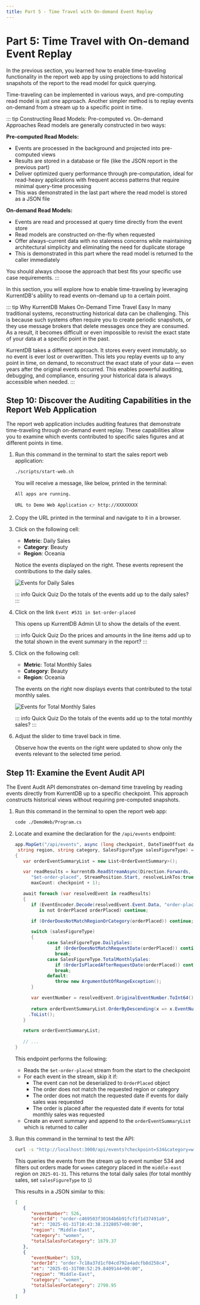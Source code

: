 ```yaml
---
title: Part 5 - Time Travel with On-demand Event Replay 
---
```


# Part 5: Time Travel with On-demand Event Replay

In the previous section, you learned how to enable time-traveling functionality in the report web app by using projections to add historical snapshots of the report to the read model for quick querying.

Time-traveling can be implemented in various ways, and pre-computing read model is just one approach. Another simpler method is to replay events on-demand from a stream up to a specific point in time.

::: tip Constructing Read Models: Pre-computed vs. On-demand Approaches
Read models are generally constructed in two ways:

**Pre-computed Read Models:**
- Events are processed in the background and projected into pre-computed views
- Results are stored in a database or file (like the JSON report in the previous part)
- Deliver optimized query performance through pre-computation, ideal for read-heavy applications with frequent access patterns that require minimal query-time processing
- This was demonstrated in the last part where the read model is stored as a JSON file

**On-demand Read Models:**
- Events are read and processed at query time directly from the event store
- Read models are constructed on-the-fly when requested
- Offer always-current data with no staleness concerns while maintaining architectural simplicity and eliminating the need for duplicate storage
- This is demonstrated in this part where the read model is returned to the caller immediately

You should always choose the approach that best fits your specific use case requirements.
:::

In this section, you will explore how to enable time-traveling by leveraging KurrentDB's ability to read events on-demand up to a certain point.

::: tip Why KurrentDB Makes On-Demand Time Travel Easy
In many traditional systems, reconstructing historical data can be challenging. This is because such systems often require you to create periodic snapshots, or they use message brokers that delete messages once they are consumed. As a result, it becomes difficult or even impossible to revisit the exact state of your data at a specific point in the past.

KurrentDB takes a different approach. It stores every event immutably, so no event is ever lost or overwritten. This lets you replay events up to any point in time, on demand, to reconstruct the exact state of your data — even years after the original events occurred. This enables powerful auditing, debugging, and compliance, ensuring your historical data is always accessible when needed.
:::

## Step 10: Discover the Auditing Capabilities in the Report Web Application

The report web application includes auditing features that demonstrate time-traveling through on-demand event replay. These capabilities allow you to examine which events contributed to specific sales figures and at different points in time.

1. Run this command in the terminal to start the sales report web application:
   
   ```sh
   ./scripts/start-web.sh
   ```

   You will receive a message, like below, printed in the terminal:

   ```
   All apps are running.

   URL to Demo Web Application 👉 http://XXXXXXXX
   ```

2. Copy the URL printed in the terminal and navigate to it in a browser.

3. Click on the following cell:

   - **Metric**: Daily Sales
   - **Category**: Beauty
   - **Region**: Oceania
  
   Notice the events displayed on the right. These events represent the contributions to the daily sales.

   ![Events for Daily Sales](./images/events-for-daily-sales.png)

   ::: info Quick Quiz
   Do the totals of the events add up to the daily sales?
   :::

4. Click on the link `Event #531 in $et-order-placed`

   This opens up KurrentDB Admin UI to show the details of the event.

   ::: info Quick Quiz
   Do the prices and amounts in the line items add up to the total shown in the event summary in the report?
   :::

5. Click on the following cell:

   - **Metric**: Total Monthly Sales
   - **Category**: Beauty
   - **Region**: Oceania

   The events on the right now displays events that contributed to the total monthly sales.

   ![Events for Total Monthly Sales](./images/events-for-total-monthly-sales.png)

   ::: info Quick Quiz
   Do the totals of the events add up to the total monthly sales?
   :::

6. Adjust the slider to time travel back in time.

   Observe how the events on the right were updated to show only the events relevant to the selected time period.

## Step 11: Examine the Event Audit API

The Event Audit API demonstrates on-demand time traveling by reading events directly from KurrentDB up to a specific checkpoint. This approach constructs historical views without requiring pre-computed snapshots.

1. Run this command in the terminal to open the report web app:

   ```sh
   code ./DemoWeb/Program.cs
   ```

2. Locate and examine the declaration for the `/api/events` endpoint:

   ```cs
   app.MapGet("/api/events", async (long checkpoint, DateTimeOffset date, 
    string region, string category, SalesFigureType salesFigureType) =>
   {
      var orderEventSummaryList = new List<OrderEventSummary>();              // Create a list to hold filtered order events

      var readResults = kurrentdb.ReadStreamAsync(Direction.Forwards,         // Read the stream in the forward direction
         "$et-order-placed", StreamPosition.Start, resolveLinkTos:true,       // from the start of the $et-order-placed stream
         maxCount: checkpoint + 1);                                           // up to the checkpoint + 1 (note: checkpoint is zero-based)

      await foreach (var resolvedEvent in readResults)                        // For each event in the stream
      {         
         if (EventEncoder.Decode(resolvedEvent.Event.Data, "order-placed")    // Try to deserialize the event to an OrderPlaced event
            is not OrderPlaced orderPlaced) continue;                         // Skip this message if it is not an OrderPlaced event

         if (OrderDoesNotMatchRegionOrCategory(orderPlaced)) continue;        // Skip if the order does not match the requested region or category

         switch (salesFigureType)
         {
               case SalesFigureType.DailySales:                               // If the sales figure type is daily sales
                  if (OrderDoesNotMatchRequestDate(orderPlaced)) continue;    // Skip if the order was not placed on the report date
                  break;
               case SalesFigureType.TotalMonthlySales:                        // If the sales figure type is total monthly sales
                  if (OrderIsPlacedAfterRequestDate(orderPlaced)) continue;   // Skip if the order was placed after the report date
                  break;
               default:
                  throw new ArgumentOutOfRangeException();                    // If the sales figure type is not recognized, throw an exception
         }

         var eventNumber = resolvedEvent.OriginalEventNumber.ToInt64();       // Get its event number from the stream
         
         return orderEventSummaryList.OrderByDescending(x => x.EventNumber)   // Order the list by event number in descending order
        .ToList();                                                            // and convert it to a list
      }

      return orderEventSummaryList;
      
      // ...
   }
   ```

   This endpoint performs the following:
   - Reads the `$et-order-placed` stream from the start to the checkpoint
   - For each event in the stream, skip it if:
     - The event can not be deserialized to `OrderPlaced` object
     - The order does not match the requested region or category
     - The order does not match the requested date if events for daily sales was requested
     - The order is placed after the requested date if events for total monthly sales was requested
   - Create an event summary and append to the `orderEventSummaryList` which is returned to caller

3. Run this command in the terminal to test the API:

      ```sh
      curl -s "http://localhost:3000/api/events?checkpoint=534&category=women&region=middle-east&date=2025-01-31&salesFigureType=0" | jq
      ```

   This queries the events from the stream up to event number 534 and filters out orders made for `women` category placed in the `middle-east` region on `2025-01-31`. This returns the total daily sales (for total monthly sales, set `salesFigureType` to `1`) 

   This results in a JSON similar to this:

      ```json
      [
         {
            "eventNumber": 526,
            "orderId": "order-c469503f30164b6b91fcf1f1d37491a9",
            "at": "2025-01-31T10:43:38.2328057+00:00",
            "region": "Middle-East",
            "category": "women",
            "totalSalesForCategory": 1679.37
         },
         {
            "eventNumber": 519,
            "orderId": "order-7c18a37d1cf04cd792a4adcfb8d258c4",
            "at": "2025-01-31T00:52:29.8409144+00:00",
            "region": "Middle-East",
            "category": "women",
            "totalSalesForCategory": 2798.95
         }
      ]
      ```